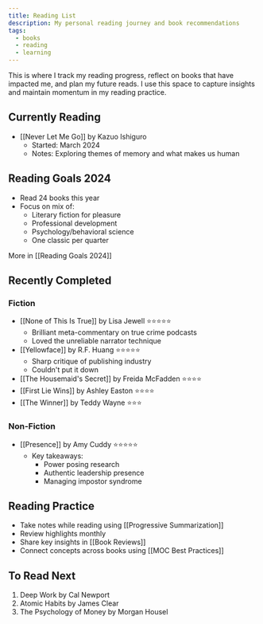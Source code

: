 ```yaml
---
title: Reading List
description: My personal reading journey and book recommendations
tags:
  - books
  - reading
  - learning
---
```

This is where I track my reading progress, reflect on books that have impacted me, and plan my future reads. I use this space to capture insights and maintain momentum in my reading practice.

## Currently Reading

- [[Never Let Me Go]] by Kazuo Ishiguro
  - Started: March 2024
  - Notes: Exploring themes of memory and what makes us human

## Reading Goals 2024

- Read 24 books this year
- Focus on mix of:
  - Literary fiction for pleasure
  - Professional development
  - Psychology/behavioral science
  - One classic per quarter

More in [[Reading Goals 2024]]

## Recently Completed

### Fiction

- [[None of This Is True]] by Lisa Jewell ⭐️⭐️⭐️⭐️⭐️
  - Brilliant meta-commentary on true crime podcasts
  - Loved the unreliable narrator technique
- [[Yellowface]] by R.F. Huang ⭐️⭐️⭐️⭐️⭐️
  - Sharp critique of publishing industry
  - Couldn't put it down
- [[The Housemaid's Secret]] by Freida McFadden ⭐️⭐️⭐️⭐️
- [[First Lie Wins]] by Ashley Easton ⭐️⭐️⭐️⭐️
- [[The Winner]] by Teddy Wayne ⭐️⭐️⭐️

### Non-Fiction

- [[Presence]] by Amy Cuddy ⭐️⭐️⭐️⭐️⭐️
  - Key takeaways:
    - Power posing research
    - Authentic leadership presence
    - Managing impostor syndrome

## Reading Practice

- Take notes while reading using [[Progressive Summarization]]
- Review highlights monthly
- Share key insights in [[Book Reviews]]
- Connect concepts across books using [[MOC Best Practices]]

## To Read Next

1. Deep Work by Cal Newport
2. Atomic Habits by James Clear
3. The Psychology of Money by Morgan Housel

